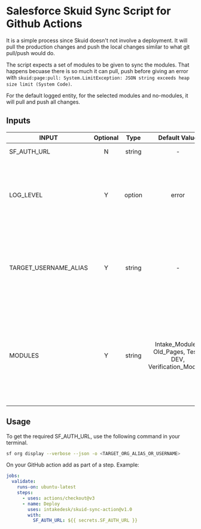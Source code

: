 # Salesforce Skuid Sync Script for Github Actions

It is a simple process since Skuid doesn't not involve a deployment. It will pull the production changes and push the local changes similar to what git pull/push would do.

The script expects a set of modules to be given to sync the modules. That happens becuase there is so much it can pull, push before giving an error with `skuid:page:pull: System.LimitException: JSON string exceeds heap size limit (System Code)`.

For the default logged entity, for the selected modules and no-modules, it will pull and push all changes.

## Inputs


|INPUT         |Optional|Type     |Default Value|Options|Description|
|--------------|:------:|:-------:|:-----------:|:-----:|:---------:|
|SF_AUTH_URL|N|string|-|-|The Salesforce Auth URL.|
|LOG_LEVEL|Y|option|error|trace, debug, info, warn, error, fatal|Skuid command flag `--loglevel`. Logging level for this command invocation. Defaults to Error.|
|TARGET_USERNAME_ALIAS|Y|string|-|-|Skuid command flag `--targetusername`. Username or alias for the target org; overrides default target org set with SF.|
|MODULES|Y|string|Intake_Modules, Old_Pages, Test-DEV, Verification_Modules|-|The Skuid command flag `--modules`. It will default to ITD modules. Should be passed separated by comma if more than one and spaces must be replaced by underscores.|

## Usage

To get the required SF_AUTH_URL, use the following command in your terminal.

```bash
sf org display --verbose --json -o <TARGET_ORG_ALIAS_OR_USERNAME>
```

On your GitHub action add as part of a step. Example:

```yml
jobs:
  validate:
    runs-on: ubuntu-latest
    steps:
      - uses: actions/checkout@v3
      - name: Deploy
        uses: intakedesk/skuid-sync-action@v1.0
        with:
          SF_AUTH_URL: ${{ secrets.SF_AUTH_URL }}
```
